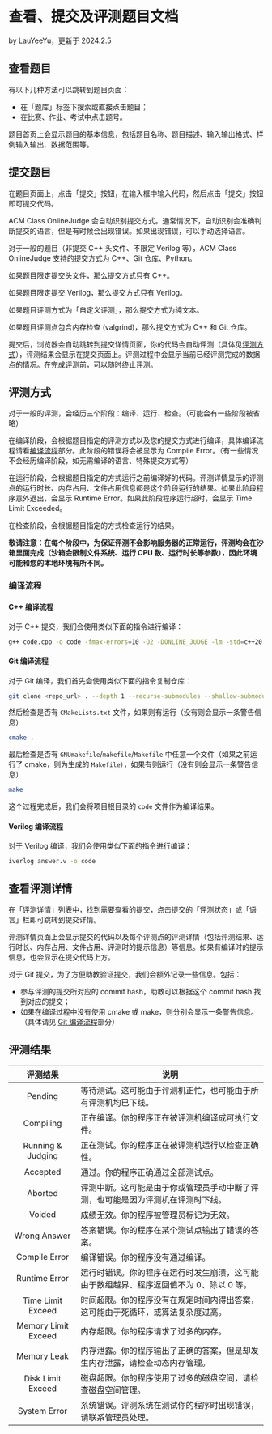# 查看、提交及评测题目文档

by LauYeeYu，更新于 2024.2.5

## 查看题目

有以下几种方法可以跳转到题目页面：

- 在「题库」标签下搜索或直接点击题目；
- 在比赛、作业、考试中点击题号。

题目首页上会显示题目的基本信息，包括题目名称、题目描述、输入输出格式、样例输入输出、数据范围等。

## 提交题目

在题目页面上，点击「提交」按钮，在输入框中输入代码，然后点击「提交」按钮即可提交代码。

ACM Class OnlineJudge 会自动识别提交方式。通常情况下，自动识别会准确判断提交的语言，但是有时候会出现错误。如果出现错误，可以手动选择语言。

对于一般的题目（非提交 C++ 头文件、不限定 Verilog 等），ACM Class OnlineJudge 支持的提交方式为 C++、Git 仓库、Python。

如果题目限定提交头文件，那么提交方式只有 C++。

如果题目限定提交 Verilog，那么提交方式只有 Verilog。

如果题目评测方式为「自定义评测」，那么提交方式为纯文本。

如果题目评测点包含内存检查 (valgrind)，那么提交方式为 C++ 和 Git 仓库。

提交后，浏览器会自动跳转到提交详情页面，你的代码会自动评测（具体见[评测方式](#评测方式)），评测结果会显示在提交页面上。评测过程中会显示当前已经评测完成的数据点的情况。在完成评测前，可以随时终止评测。

## 评测方式

对于一般的评测，会经历三个阶段：编译、运行、检查。（可能会有一些阶段被省略）

在编译阶段，会根据题目指定的评测方式以及您的提交方式进行编译，具体编译流程请看[编译流程](#编译流程)部分。此阶段的错误将会被显示为 Compile Error。（有一些情况不会经历编译阶段，如无需编译的语言、特殊提交方式等）

在运行阶段，会根据题目指定的方式运行之前编译好的代码。评测详情显示的评测点的运行时长、内存占用、文件占用信息都是这个阶段运行的结果。如果此阶段程序意外退出，会显示 Runtime Error。如果此阶段程序运行超时，会显示 Time Limit Exceeded。

在检查阶段，会根据题目指定的方式检查运行的结果。

**敬请注意：在每个阶段中，为保证评测不会影响服务器的正常运行，评测均会在沙箱里面完成（沙箱会限制文件系统、运行 CPU 数、运行时长等参数），因此环境可能和您的本地环境有所不同。**

### 编译流程

#### C++ 编译流程

对于 C++ 提交，我们会使用类似下面的指令进行编译：

```sh
g++ code.cpp -o code -fmax-errors=10 -O2 -DONLINE_JUDGE -lm -std=c++20
```

#### Git 编译流程

对于 Git 编译，我们首先会使用类似下面的指令复制仓库：

```sh
git clone <repo_url> . --depth 1 --recurse-submodules --shallow-submodules --no-local
```

然后检查是否有 `CMakeLists.txt` 文件，如果则有运行（没有则会显示一条警告信息）

```sh
cmake .
```

最后检查是否有 `GNUmakefile`/`makefile`/`Makefile` 中任意一个文件（如果之前运行了 cmake，则为生成的 `Makefile`），如果有则运行（没有则会显示一条警告信息）

```sh
make
```

这个过程完成后，我们会将项目根目录的 `code` 文件作为编译结果。

#### Verilog 编译流程

对于 Verilog 编译，我们会使用类似下面的指令进行编译：

```sh
iverlog answer.v -o code
```

## 查看评测详情

在「评测详情」列表中，找到需要查看的提交，点击提交的「评测状态」或「语言」栏即可跳转到提交详情。

评测详情页面上会显示提交的代码以及每个评测点的评测详情（包括评测结果、运行时长、内存占用、文件占用、评测时的提示信息）等信息。如果有编译时的提示信息，也会显示在提交代码上方。

对于 Git 提交，为了方便助教验证提交，我们会额外记录一些信息。包括：

- 参与评测的提交所对应的 commit hash，助教可以根据这个 commit hash 找到对应的提交；
- 如果在编译过程中没有使用 cmake 或 make，则分别会显示一条警告信息。（具体请见 [Git 编译流程](#git-编译流程)部分）

## 评测结果

| 评测结果 | 说明 |
|:---:| --- |
|Pending|等待测试。这可能由于评测机正忙，也可能由于所有评测机均已下线。|
|Compiling|正在编译。你的程序正在被评测机编译成可执行文件。|
|Running & Judging|正在测试。你的程序正在被评测机运行以检查正确性。|
|Accepted|通过。你的程序正确通过全部测试点。|
|Aborted|评测中断。这可能是由于你或管理员手动中断了评测，也可能是因为评测机在评测时下线。|
|Voided|成绩无效。你的程序被管理员标记为无效。|
|Wrong Answer|答案错误。你的程序在某个测试点输出了错误的答案。|
|Compile Error|编译错误。你的程序没有通过编译。|
|Runtime Error|运行时错误。你的程序在运行时发生崩溃，这可能由于数组越界、程序返回值不为 0、除以 0 等。|
|Time Limit Exceed|时间超限。你的程序没有在规定时间内得出答案，这可能由于死循环，或算法复杂度过高。|
|Memory Limit Exceed|内存超限。你的程序请求了过多的内存。|
|Memory Leak|内存泄露。你的程序输出了正确的答案，但是却发生内存泄露，请检查动态内存管理。|
|Disk Limit Exceed|磁盘超限。你的程序使用了过多的磁盘空间，请检查磁盘空间管理。|
|System Error|系统错误。评测系统在测试你的程序时出现错误，请联系管理员处理。|
